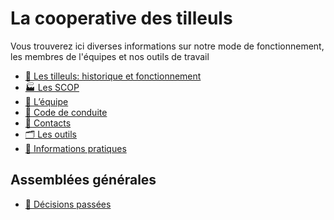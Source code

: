 # La cooperative des tilleuls

Vous trouverez ici diverses informations sur notre mode de fonctionnement, les membres de l'équipes et nos outils de travail

- [🌳️ Les tilleuls: historique et fonctionnement](tilleuls.md)
- [🏭️ Les SCOP](scop.md)
- [👫️ L’équipe](team.md)
- [🤝️ Code de conduite](code_of_conduct.md)
- [📧️ Contacts](contact.md)
- [🗂️ Les outils](tools.md)
- [📑️ Informations pratiques](practical.md)

## Assemblées générales

<!-- - [🙋️ Comptes rendus d’AG](ag.md) -->
- [📌️ Décisions passées](decisions.md)

